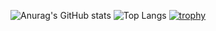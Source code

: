 ![Anurag's GitHub stats](https://github-readme-stats.vercel.app/api?username=luiggi33&count_private=true&theme=dark&show_icons=true)
![Top Langs](https://github-readme-stats.vercel.app/api/top-langs/?username=luiggi33&layout=compact&theme=dark)
[![trophy](https://github-profile-trophy.vercel.app/?username=Luiggi33&theme=onedark)](https://github.com/ryo-ma/github-profile-trophy)
